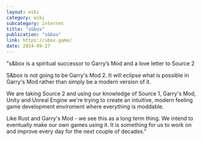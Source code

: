 ```yaml
---
layout: wiki
category: wiki
subcategory: internet
title: "s&box"
publication: "s&box"
link: https://sbox.game/
date: 2024-09-27
---
```


"s&box is a spiritual successor to Garry’s Mod and a love letter to Source 2

S&box is not going to be Garry's Mod 2. It will eclipse what is possible in Garry's Mod rather than simply be a modern version of it.

We are taking Source 2 and using our knowledge of Source 1, Garry's Mod, Unity and Unreal Engine we're trying to create an intuitive, modern feeling game development enviroment where everything is moddable.

Like Rust and Garry's Mod - we see this as a long term thing. We intend to eventually make our own games using it. It is something for us to work on and improve every day for the next couple of decades."
